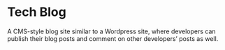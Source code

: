# Tech Blog
 A CMS-style blog site similar to a Wordpress site, where developers can publish their blog posts and comment on other developers’ posts as well.
